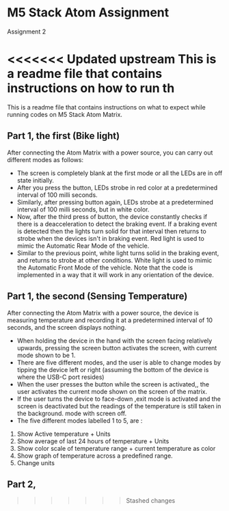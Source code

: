 # M5 Stack Atom Assignment
 Assignment 2

<<<<<<< Updated upstream
This is a readme file that contains instructions on how to run th
=======
This is a readme file that contains instructions on what to expect while running codes on M5 Stack Atom Matrix.

## Part 1, the first (Bike light) 

After connecting the Atom Matrix with a power source, you can carry out different modes as follows:

* The screen is completely blank at the first mode or all the LEDs are in off state initially.
* After you press the button, LEDs strobe in red color at a predetermined interval of 100 milli seconds.
* Similarly, after pressing button again, LEDs strobe at a predetermined interval of 100 milli seconds, but in white color.
* Now, after the third press of button, the device constantly checks if there is a deacceleration to detect the braking event.
If a braking event is detected then the lights turn solid for that interval then returns to strobe when the devices isn't in braking event.
Red light is used to mimic the Automatic Rear Mode of the vehicle.
* Similar to the previous point, white light turns solid in the braking event, and returns to strobe at other conditions. White light is used to mimic the Automatic Front Mode of the vehicle.
Note that the code is implemented in a way that it will work in any orientation of the device.

## Part 1, the second (Sensing Temperature)

After connecting the Atom Matrix with a power source, the device is measuring temperature and recording it at a predetermined interval of 10 seconds, and the
screen displays nothing.

* When holding the device in the hand with the screen facing relatively upwards, pressing the screen button activates the screen, with current mode shown to be 1.
*  There are five different modes, and the user is able to change modes by tipping the device left or right (assuming the bottom of the device is where the USB-C port resides)
* When the user presses the button while the screen is activated,, the user activates the current mode shown on the screen of the matrix.
* If the user turns the device to face-down ,exit mode is activated and the screen is deactivated but the readings of the temperature is still taken in the background.
mode with screen off.
* The five different modes labelled 1 to 5, are :
1. Show Active temperature + Units
2. Show average of last 24 hours of temperature + Units
3. Show color scale of temperature range + current temperature as color
4. Show graph of temperature across a predefined range.
5. Change units


## Part 2,  
>>>>>>> Stashed changes
